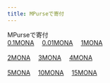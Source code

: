```yaml
---
title: MPurseで寄付
---
```

MPurseで寄付<br>
<a class=".md-button" href="https://linuxcodevserver.github.io/javascript/mp-donatemona/hmp-donatemona0.1.html">0.1MONA</a>&emsp;
<a class=".md-button" href="https://linuxcodevserver.github.io/javascript/mp-donatemona/hmp-donatemona0.01.html">0.01MONA</a>&emsp;
<a class=".md-button" href="https://linuxcodevserver.github.io/javascript/mp-donatemona/hmp-donatemona01.html">1MONA</a><br><br>
<a class=".md-button" href="https://linuxcodevserver.github.io/javascript/mp-donatemona/hmp-donatemona02.html">2MONA</a>&emsp;
<a class=".md-button" href="https://linuxcodevserver.github.io/javascript/mp-donatemona/hmp-donatemona03.html">3MONA</a>&emsp;
<a class=".md-button" href="https://linuxcodevserver.github.io/javascript/mp-donatemona/hmp-donatemona04.html">4MONA</a><br><br>
<a class=".md-button" href="https://linuxcodevserver.github.io/javascript/mp-donatemona/hmp-donatemona05.html">5MONA</a>&emsp;
<a class=".md-button" href="https://linuxcodevserver.github.io/javascript/mp-donatemona/hmp-donatemona10.html">10MONA</a>&emsp;
<a class=".md-button" href="https://linuxcodevserver.github.io/javascript/mp-donatemona/hmp-donatemona15.html">15MONA</a>&emsp;
